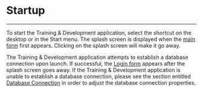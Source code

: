 # Startup

***

To start the Training & Development application, select the shortcut on the desktop or in the Start menu.  The splash screen is displayed when the [main form](tdmain.md) first appears.  Clicking on the splash screen will make it go away.

The Training & Development application attempts to establish a database connection upon launch.  If successful, the [Login form](tdlin.md) appears after the splash screen goes away.  If the Training & Development application is unable to establish a database connection, please see the section entitled [Database Connection](tddbconn.md) in order to adjust the database connection properties.
